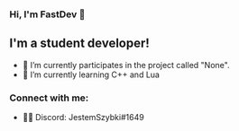### Hi, I'm FastDev 👋

## I'm a student developer!

- 🔭 I’m currently participates in the project called "None".
- 🌱 I’m currently learning C++ and Lua
### Connect with me:

- 👨‍💻 Discord: JestemSzybki#1649
